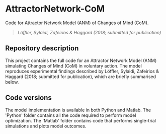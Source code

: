 # AttractorNetwork-CoM
Code for Attractor Network Model (ANM) of Changes of Mind (CoM). 
> *Löffler, Sylaidi, Zafeirios & Haggard (2018; submitted for publication)*


## Repository description
This project contains the full code for an Attractor Network Model (ANM) simulating Changes of Mind (CoM) in voluntary action. The model reproduces experimental findings described by Löffler, Sylaidi, Zafeirios & Haggard (2018; submitted for publication), which are briefly summarised below.


## Code versions
The model implementation is available in both Python and Matlab. 
The 'Python' folder contains all the code required to perform model optimization. 
The 'Matlab' folder contains code that performs single-trial simulations and plots model outcomes.


